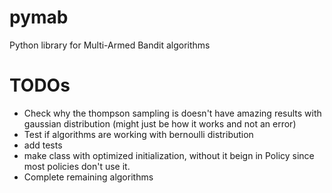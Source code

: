 # pymab
Python library for Multi-Armed Bandit algorithms



# TODOs
* Check why the thompson sampling is doesn't have amazing results with gaussian distribution (might just be how it works and not an error)
* Test if algorithms are working with bernoulli distribution
* add tests
* make class with optimized initialization, without it beign in Policy since most policies don't use it.
* Complete remaining algorithms
